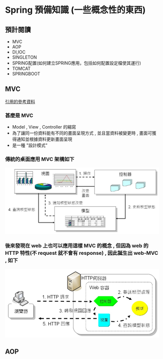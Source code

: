 # Spring 預備知識 (一些概念性的東西)

## 預計閱讀
- MVC
- AOP
- DI,IOC
- SINGLETON
- SPRING配置(如何建立SPRING應用，包括如何配置設定檔使其運行)
- TOMCAT
- SPRINGBOOT

## MVC
[引用的參考資料](https://openhome.cc/Gossip/Spring/MVC.html)

### 甚麼是 MVC
- Model , View , Controller 的縮寫
- 為了讓同一份資料能有不同的畫面呈現方式 , 並且當資料被變更時 , 畫面可獲得通知並根據資料更新畫面呈現
- 是一種 "設計模式"


### 傳統的桌面應用 MVC 架構如下
![傳統桌面應用的 MVC](./images/MVC-1.jpg)
### 後來發現在 web 上也可以應用這樣 MVC 的概念 , 但因為 web 的 HTTP 特性(不 request 就不會有 response) , 因此誕生出 web-MVC , 如下
![Web-MVC](./images/MVC-2.jpg)

## AOP 